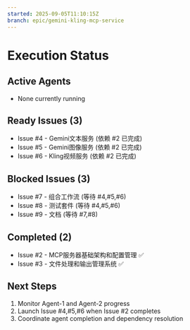 ```yaml
---
started: 2025-09-05T11:10:15Z
branch: epic/gemini-kling-mcp-service
---
```


# Execution Status

## Active Agents
- None currently running

## Ready Issues (3)
- Issue #4 - Gemini文本服务 (依赖 #2 已完成)
- Issue #5 - Gemini图像服务 (依赖 #2 已完成)
- Issue #6 - Kling视频服务 (依赖 #2 已完成)

## Blocked Issues (3)
- Issue #7 - 组合工作流 (等待 #4,#5,#6)
- Issue #8 - 测试套件 (等待 #4,#5,#6)
- Issue #9 - 文档 (等待 #7,#8)

## Completed (2)
- Issue #2 - MCP服务器基础架构和配置管理 ✅
- Issue #3 - 文件处理和输出管理系统 ✅

## Next Steps
1. Monitor Agent-1 and Agent-2 progress
2. Launch Issue #4,#5,#6 when Issue #2 completes
3. Coordinate agent completion and dependency resolution